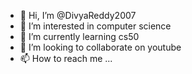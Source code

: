 - 👋 Hi, I’m @DivyaReddy2007
- 👀 I’m interested in computer science
- 🌱 I’m currently learning cs50
- 💞️ I’m looking to collaborate on youtube
- 📫 How to reach me ...

<!---
DivyaReddy2007/DivyaReddy2007 is a ✨ special ✨ repository because its `README.md` (this file) appears on your GitHub profile.
You can click the Preview link to take a look at your changes.
--->
